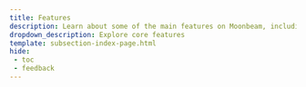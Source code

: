 ```yaml
---
title: Features
description: Learn about some of the main features on Moonbeam, including Ethereum compatibility, interoperability, the consensus framework, staking, governance, and more.
dropdown_description: Explore core features
template: subsection-index-page.html
hide: 
 - toc
 - feedback
---
```

